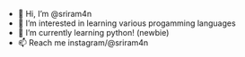 - 👋 Hi, I’m @sriram4n
- 👀 I’m interested in learning various progamming languages
- 🌱 I’m currently learning python! (newbie)
- 📫 Reach me instagram/@sriram4n

<!---
sriram4n/sriram4n is a ✨ special ✨ repository because its `README.md` (this file) appears on your GitHub profile.
You can click the Preview link to take a look at your changes.
--->
